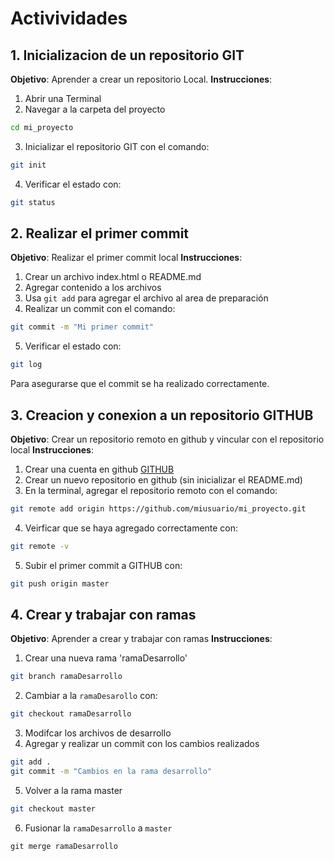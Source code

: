 # Activividades
## 1. Inicializacion de un repositorio GIT
**Objetivo**: Aprender a crear un repositorio Local.
**Instrucciones**:
1. Abrir una Terminal
2. Navegar a la carpeta del proyecto
```bash
cd mi_proyecto
```
3. Inicializar el repositorio GIT con el comando:
```bash
git init
```
4. Verificar el estado con:
```bash
git status
```
## 2. Realizar el primer commit
**Objetivo**: Realizar el primer commit local
**Instrucciones**:
1. Crear un archivo index.html o README.md
2. Agregar contenido a los archivos
3. Usa `git add` para agregar el archivo al area de preparación
4. Realizar un commit con el comando:
```bash
git commit -m "Mi primer commit"
```
5. Verificar el estado con:
```bash
git log
```
Para asegurarse que el commit se ha realizado correctamente.
## 3. Creacion y conexion a un repositorio GITHUB
**Objetivo**: Crear un repositorio remoto en github y vincular con el repositorio local
**Instrucciones**:
1. Crear una cuenta en github [GITHUB](https://github.com)
2. Crear un nuevo repositorio en github (sin inicializar el README.md)
3. En la terminal, agregar el repositorio remoto con el comando:
```bash
git remote add origin https://github.com/miusuario/mi_proyecto.git
```
4. Veirficar que se haya agregado correctamente con:
```bash
git remote -v
```
5. Subir el primer commit a GITHUB con:
```bash
git push origin master
```
## 4. Crear y trabajar con ramas
**Objetivo**: Aprender a crear y trabajar con ramas
**Instrucciones**:
1. Crear una nueva rama 'ramaDesarrollo'
```bash
git branch ramaDesarrollo
```
2. Cambiar a la `ramaDesarollo` con:
```bash
git checkout ramaDesarrollo
```
3. Modifcar los archivos de desarrollo
4. Agregar y realizar un commit con los cambios realizados
```bash
git add .
git commit -m "Cambios en la rama desarrollo"
```
5. Volver a la rama master
```bash
git checkout master
```
6. Fusionar la `ramaDesarrollo` a `master`
```
git merge ramaDesarrollo
```